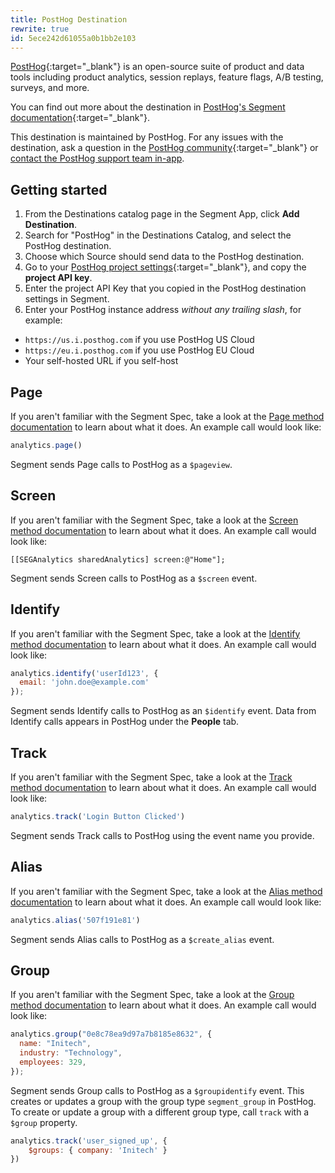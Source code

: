 ```yaml
---
title: PostHog Destination
rewrite: true
id: 5ece242d61055a0b1bb2e103
---
```

[PostHog](https://posthog.com/?utm_source=segmentio&utm_medium=docs&utm_campaign=partners){:target="_blank"} is an open-source suite of product and data tools including product analytics, session replays, feature flags, A/B testing, surveys, and more.

You can find out more about the destination in [PostHog's Segment documentation](https://posthog.com/docs/libraries/segment){:target="_blank"}.

This destination is maintained by PostHog. For any issues with the destination, ask a question in the [PostHog community](https://posthog.com/questions){:target="_blank"} or [contact the PostHog support team in-app](https://us.posthog.com/#panel=support).

## Getting started

1. From the Destinations catalog page in the Segment App, click **Add Destination**.
2. Search for "PostHog" in the Destinations Catalog, and select the PostHog destination.
3. Choose which Source should send data to the PostHog destination.
4. Go to your [PostHog project settings](https://us.posthog.com/settings/project#variables){:target="_blank"}, and copy the **project API key**.
5. Enter the project API Key that you copied in the PostHog destination settings in Segment.
6. Enter your PostHog instance address *without any trailing slash*, for example:
  - `https://us.i.posthog.com` if you use PostHog US Cloud
  - `https://eu.i.posthog.com` if you use PostHog EU Cloud
  - Your self-hosted URL if you self-host

## Page

If you aren't familiar with the Segment Spec, take a look at the [Page method documentation](/docs/connections/spec/page/) to learn about what it does. An example call would look like:

```js
analytics.page()
```

Segment sends Page calls to PostHog as a `$pageview`.


## Screen

If you aren't familiar with the Segment Spec, take a look at the [Screen method documentation](/docs/connections/spec/screen/) to learn about what it does. An example call would look like:

```obj
[[SEGAnalytics sharedAnalytics] screen:@"Home"];
```

Segment sends Screen calls to PostHog as a `$screen` event.


## Identify

If you aren't familiar with the Segment Spec, take a look at the [Identify method documentation](/docs/connections/spec/identify/) to learn about what it does. An example call would look like:

```js
analytics.identify('userId123', {
  email: 'john.doe@example.com'
});
```

Segment sends Identify calls to PostHog as an `$identify` event. Data from Identify calls appears in PostHog under the **People** tab.


## Track

If you aren't familiar with the Segment Spec, take a look at the [Track method documentation](/docs/connections/spec/track/) to learn about what it does. An example call would look like:

```js
analytics.track('Login Button Clicked')
```

Segment sends Track calls to PostHog using the event name you provide.

## Alias

If you aren't familiar with the Segment Spec, take a look at the [Alias method documentation](/docs/connections/spec/alias/) to learn about what it does. An example call would look like:

```js
analytics.alias('507f191e81')
```

Segment sends Alias calls to PostHog as a `$create_alias` event.

## Group

If you aren't familiar with the Segment Spec, take a look at the [Group method documentation](/docs/connections/spec/group/) to learn about what it does. An example call would look like:

```js
analytics.group("0e8c78ea9d97a7b8185e8632", {
  name: "Initech",
  industry: "Technology",
  employees: 329,
});
```

Segment sends Group calls to PostHog as a `$groupidentify` event. This creates or updates a group with the group type `segment_group` in PostHog. To create or update a group with a different group type, call `track` with a `$group` property.

```js
analytics.track('user_signed_up', {
    $groups: { company: 'Initech' }
})
```
